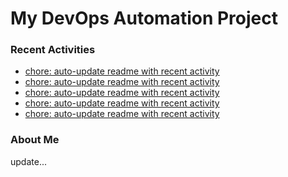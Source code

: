 # My DevOps Automation Project

### Recent Activities
<!-- activity:START -->
- [chore: auto-update readme with recent activity](https://github.com/kaigiii/mybowling-app/commit/bd7bbde5939fedf30e20712d6a35d7114bbbb207)
- [chore: auto-update readme with recent activity](https://github.com/kaigiii/mybowling-app/commit/a785aab3f6eb4e023b3565c5420784eb6132b138)
- [chore: auto-update readme with recent activity](https://github.com/kaigiii/mybowling-app/commit/fc0d5f21a74e2c5318a31ab224684d4a13046346)
- [chore: auto-update readme with recent activity](https://github.com/kaigiii/mybowling-app/commit/547a4f5f1907e5c244627bb5ec5fc6ceb48f79f9)
- [chore: auto-update readme with recent activity](https://github.com/kaigiii/mybowling-app/commit/9e3a15e509c394d3b673f53af14c7363d526dfb0)
<!-- activity:END -->

### About Me
<!-- MYLINKS:START -->
<!-- MYLINKS:END -->

update...
